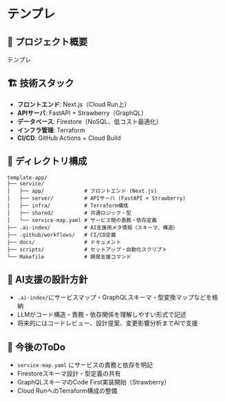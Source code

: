 # テンプレ

## 🎯 プロジェクト概要

テンプレ

## 🏗 技術スタック

- **フロントエンド**: Next.js（Cloud Run上）
- **APIサーバ**: FastAPI + Strawberry（GraphQL）
- **データベース**: Firestore（NoSQL、低コスト最適化）
- **インフラ管理**: Terraform
- **CI/CD**: GitHub Actions + Cloud Build

## 🔧 ディレクトリ構成

```
template-app/
├── service/
│   ├── app/             # フロントエンド (Next.js)
│   ├── server/          # APIサーバ (FastAPI + Strawberry)
│   ├── infra/           # Terraform構成
│   ├── shared/          # 共通ロジック・型
│   └── service-map.yaml # サービス間の責務・依存定義
├── .ai-index/           # AI支援用メタ情報（スキーマ、構造）
├── .github/workflows/   # CI/CD定義
├── docs/                # ドキュメント
├── scripts/             # セットアップ・自動化スクリプト
└── Makefile             # 開発支援コマンド
```

## 🤖 AI支援の設計方針

- `.ai-index/`にサービスマップ・GraphQLスキーマ・型変換マップなどを格納
- LLMがコード構造・責務・依存関係を理解しやすい形式で記述
- 将来的にはコードレビュー、設計提案、変更影響分析までAIで支援

## 🧠 今後のToDo

- `service-map.yaml` にサービスの責務と依存を明記
- Firestoreスキーマ設計・型定義の共有
- GraphQLスキーマのCode First実装開始（Strawberry）
- Cloud RunへのTerraform構成の整備
